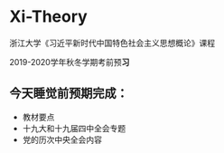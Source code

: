 # Xi-Theory
浙江大学《习近平新时代中国特色社会主义思想概论》课程

2019-2020学年秋冬学期考前预**习**

## 今天睡觉前预期完成：
* 教材要点
* 十九大和十九届四中全会专题
* 党的历次中央全会内容